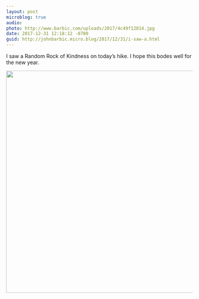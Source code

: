 ```yaml
---
layout: post
microblog: true
audio: 
photo: http://www.barbic.com/uploads/2017/4c49f12814.jpg
date: 2017-12-31 12:18:12 -0700
guid: http://johnbarbic.micro.blog/2017/12/31/i-saw-a.html
---
```

I saw a Random Rock of Kindness on today’s hike.  I hope this bodes well for the new year.

<img src="http://www.barbic.com/uploads/2017/4c49f12814.jpg" width="600" height="599" />
